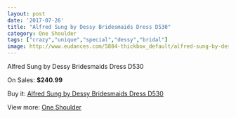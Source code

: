 ```yaml
---
layout: post
date: '2017-07-26'
title: "Alfred Sung by Dessy Bridesmaids Dress D530"
category: One Shoulder
tags: ["crazy","unique","special","dessy","bridal"]
image: http://www.eudances.com/5884-thickbox_default/alfred-sung-by-dessy-bridesmaids-dress-d530.jpg
---
```

Alfred Sung by Dessy Bridesmaids Dress D530

On Sales: **$240.99**
<a href="https://www.eudances.com/en/one-shoulder/2073-alfred-sung-by-dessy-bridesmaids-dress-d530.html"><amp-img layout="responsive" width="600" height="600" src="//www.eudances.com/5884-thickbox_default/alfred-sung-by-dessy-bridesmaids-dress-d530.jpg" alt="Alfred Sung by Dessy Bridesmaids Dress D530 0" /></a>
<a href="https://www.eudances.com/en/one-shoulder/2073-alfred-sung-by-dessy-bridesmaids-dress-d530.html"><amp-img layout="responsive" width="600" height="600" src="//www.eudances.com/5885-thickbox_default/alfred-sung-by-dessy-bridesmaids-dress-d530.jpg" alt="Alfred Sung by Dessy Bridesmaids Dress D530 1" /></a>

Buy it: [Alfred Sung by Dessy Bridesmaids Dress D530](https://www.eudances.com/en/one-shoulder/2073-alfred-sung-by-dessy-bridesmaids-dress-d530.html "Alfred Sung by Dessy Bridesmaids Dress D530")

View more: [One Shoulder](https://www.eudances.com/en/23-one-shoulder "One Shoulder")